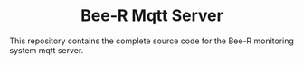 <h1 align="center">Bee-R Mqtt Server</h1>

This repository contains the complete source code for the 
Bee-R monitoring system mqtt server.